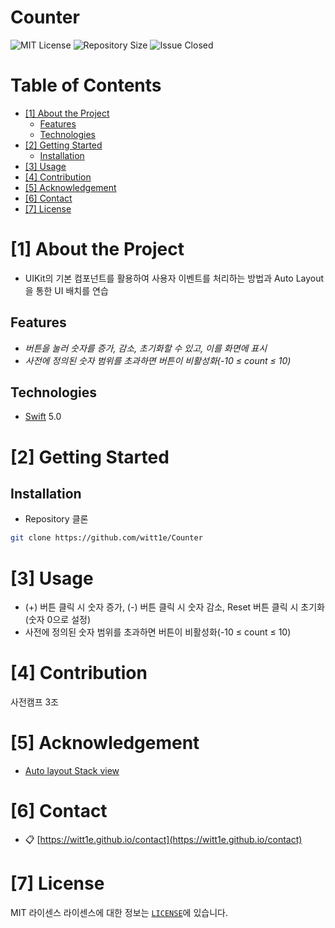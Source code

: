# Counter
<!--배지-->
![MIT License][license-shield] ![Repository Size][repository-size-shield] ![Issue Closed][issue-closed-shield]

<!--목차-->
# Table of Contents
- [[1] About the Project](#1-about-the-project)
  - [Features](#features)
  - [Technologies](#technologies)
- [[2] Getting Started](#2-getting-started)
  - [Installation](#installation)
- [[3] Usage](#3-usage)
- [[4] Contribution](#4-contribution)
- [[5] Acknowledgement](#5-acknowledgement)
- [[6] Contact](#6-contact)
- [[7] License](#7-license)

# [1] About the Project
- UIKit의 기본 컴포넌트를 활용하여 사용자 이벤트를 처리하는 방법과 Auto Layout을 통한 UI 배치를 연습

## Features
- *버튼을 눌러 숫자를 증가, 감소, 초기화할 수 있고, 이를 화면에 표시*
- *사전에 정의된 숫자 범위를 초과하면 버튼이 비활성화(-10 ≤ count ≤ 10)*

## Technologies
- [Swift](https://www.swift.org) 5.0

# [2] Getting Started

## Installation
- Repository 클론
```bash
git clone https://github.com/witt1e/Counter
```

# [3] Usage
- (+) 버튼 클릭 시 숫자 증가, (-) 버튼 클릭 시 숫자 감소, Reset 버튼 클릭 시 초기화(숫자 0으로 설정)
- 사전에 정의된 숫자 범위를 초과하면 버튼이 비활성화(-10 ≤ count ≤ 10)

# [4] Contribution
사전캠프 3조

# [5] Acknowledgement
- [Auto layout Stack view](https://babbab2.tistory.com/154)

# [6] Contact
- 📋 [https://witt1e.github.io/contact](https://witt1e.github.io/contact)

# [7] License
MIT 라이센스
라이센스에 대한 정보는 [`LICENSE`][license-url]에 있습니다.

<!--Url for Badges-->
[license-shield]: https://img.shields.io/github/license/dev-ujin/readme-template?labelColor=D8D8D8&color=04B4AE
[repository-size-shield]: https://img.shields.io/github/repo-size/dev-ujin/readme-template?labelColor=D8D8D8&color=BE81F7
[issue-closed-shield]: https://img.shields.io/github/issues-closed/dev-ujin/readme-template?labelColor=D8D8D8&color=FE9A2E

<!--URLS-->
[license-url]: LICENSE.md
